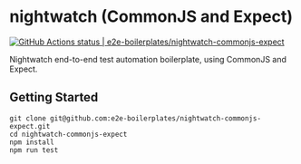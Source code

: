 # nightwatch (CommonJS and Expect)
[![GitHub Actions status | e2e-boilerplates/nightwatch-commonjs-expect](https://github.com/e2e-boilerplates/nightwatch-commonjs-expect/workflows/nightwatch-commonjs-expect/badge.svg)](https://github.com/e2e-boilerplates/nightwatch-commonjs-expect/actions?workflow=nightwatch-commonjs-expect)

Nightwatch end-to-end test automation boilerplate, using CommonJS and Expect.

## Getting Started 

    git clone git@github.com:e2e-boilerplates/nightwatch-commonjs-expect.git
    cd nightwatch-commonjs-expect
    npm install 
    npm run test
